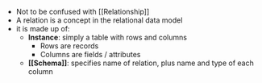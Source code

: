 - Not to be confused with [[Relationship]]
- A relation is a concept in the relational data model
- it is made up of:
	- **Instance**: simply a table with rows and columns
		- Rows are records
		- Columns are fields / attributes
	- **[[Schema]]**: specifies name of relation, plus name and type of each column